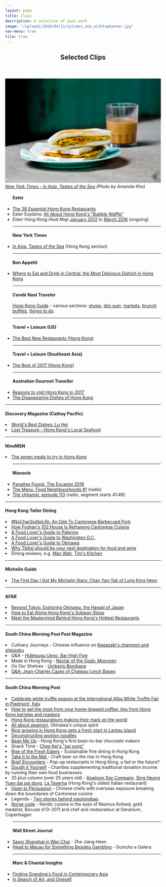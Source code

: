 ```yaml
---
layout: page
title: Clips
description: A selection of past work
image: "/uploads/2018/04/11/nytimes_sea_withtopbanner.jpg"
nav-menu: true
tile: true
---
```

<!-- Main --> <div id="main">

<!-- One --> <section id="one"> <div class="inner"> <header class="major"> <h2>Selected Clips</h2> </header> <p><span class="image fit"><img src="assets/images/pic13.png" alt="" /><i><a href="http://www.nytimes.com/interactive/2015/02/18/travel/In-Asia-Tastes-of-the-Sea.html?ref=travel" target="_blank">New York Times - In Asia, Tastes of the Sea</a> (Photo by Amanda Kho)</i></span> <div class="row"> <div class="4u 12u$(medium)"> <ul class="alt"> <h4>Eater</h4> <li><a href="http://www.eater.com/maps/best-hong-kong-restaurants" target="_blank">The 38 Essential Hong Kong Restaurants</a></li> <li>Eater Explains: <a href="https://www.eater.com/2017/7/7/15928320/hong-kong-bubble-waffle-egglet-gai-daan-zai-ice-cream" target="_blank">All About Hong Kong's "Bubble Waffle"</a></li> <li><i>Eater Hong Kong Heat Map</i> <a href="http://eater.com/archives/2012/01/09/the-eater-hong-kong-heat-map-where-to-eat-right-now.php" target="_blank">January 2012</a> to <a href="http://www.eater.com/maps/best-new-restaurants-hong-kong" target="_blank">March 2016</a> (ongoing)</li>
<hr /><h4>New York Times</h4> <li><a href="http://www.nytimes.com/interactive/2015/02/18/travel/In-Asia-Tastes-of-the-Sea.html?ref=travel" target="_blank">In Asia, Tastes of the Sea</a> (Hong Kong section)</li>
<hr /><h4>Bon Appétit</h4> <li><a href="https://www.bonappetit.com/gallery/central-hong-kong" target="_blank">Where to Eat and Drink in Central, the Most Delicious District in Hong Kong</a></li>  
<hr /><h4>Condé Nast Traveler</h4> <a href="https://www.cntraveler.com/destinations/hong-kong" target="_blank">Hong Kong Guide</a> - various sections: <a href="https://www.cntraveler.com/gallery/best-shops-in-hong-kong" target="_blank">shops</a>, <a href="https://www.cntraveler.com/gallery/best-dim-sum-in-hong-kong" target="_blank">dim sum</a>, <a href="https://www.cntraveler.com/gallery/best-markets-in-hong-kong" target="_blank">markets</a>, <a href="https://www.cntraveler.com/gallery/best-hotel-brunch-buffets-in-hong-kong" target="_blank">brunch buffets</a>, <a href="https://www.cntraveler.com/gallery/best-things-to-do-in-hong-kong" target="_blank">things to do</a>.  
<hr /><h4>Travel + Leisure (US)</h4> <li><a href="http://www.travelandleisure.com/slideshows/tls-best-new-restaurants-2015-edition/7" target="_blank">The Best New Restaurants (Hong Kong)</a></li>
<hr /><h4>Travel + Leisure (Southeast Asia)</h4> <li><a href="https://issuu.com/travelandleisure/docs/t_l_december_zinio_lr_b0eaf4caaabc87/78" target="_blank">The Best of 2017 (Hong Kong)</a></li>
<hr /><h4>Australian Gourmet Traveller</h4> <li><a href="https://www.gourmettraveller.com.au/travel/destinations/reasons-to-visit-hong-kong-in-2017-5715" target="_blank">Reasons to visit Hong Kong in 2017</a></li> <li><a href="http://www.gourmettraveller.com.au/the-disappearing-dishes-of-hong-kong.htm" target="_blank">The Disappearing Dishes of Hong Kong</a></li> </ul> 
<hr /><h4>Discovery Magazine (Cathay Pacific)</h4> <li><a href="http://discovery.cathaypacific.com/worlds-best-dishes-lo-hei/" target="_blank">World's Best Dishes: Lo Hei</a></li> <li><a href="http://discovery.cathaypacific.com/hong-kongish-lost-treasures/" target="_blank">Lost Treasure - Hong Kong's Local Seafood</a></li> 
<hr /><h4>NineMSN</h4> <li><a href="http://elsewhere.nine.com.au/2016/04/01/14/31/hong-kong-seven-meals" target="_blank">The seven meals to try in Hong Kong</a></li> </div> <div class="4u 12u$(medium)"> <ul class="alt">
<hr /><h4>Monocle</h4> <li><a href="https://monocle.com/magazine/the-escapist/2018/paradise-found/" target="_blank">Paradise Found, The Escapist 2018</a></li> <li><a href="https://monocle.com/radio/shows/the-menu/food-neighbourhoods-1/" target="_blank">The Menu, Food Neighbourhoods #1</a> (radio)</li> <li><a href="http://monocle.com/radio/shows/the-urbanist/113/" target="_blank">The Urbanist, episode 113</a> (radio, segment starts 41:49)</li> </ul>   
<hr /><h4>Hong Kong Tatler Dining</h4> <li><a href="https://hk.asiatatler.com/dining/an-ode-to-cantonese-barbecued-pork" target="_blank">#NoCharSiuNoLife: An Ode To Cantonese Barbecued Pork</a></li> <li><a href="https://hk.asiatatler.com/dining/slow-food-cantonese-style" target="_blank">How Foshan's 102 House Is Reframing Cantonese Cuisine</a></li> <li><a href="https://hk.asiatatler.com/dining/a-food-lovers-guide-to-palermo" target="_blank">A Food Lover's Guide to Palermo</a></li> <li><a href="https://hk.asiatatler.com/dining/a-food-lover-s-guide-to-washington-d-c" target="_blank">A Food Lover's Guide to Washington D.C.</a></li> <li><a href="https://hk.asiatatler.com/dining/a-food-lovers-guide-to-okinawa" target="_blank">A Food Lover's Guide to Okinawa</a></li> <li><a href="http://hk.dining.asiatatler.com/features/why-tbilisi-should-be-your-next-destination-for-food-and-wine#slide-1" target="_blank">Why Tbilisi should be your next destination for food and wine</a></li> <li>Dining reviews, e.g. <a href="http://hk.dining.asiatatler.com/restaurants/yee-tung-he42" target="_blank">Man Wah</a>, <a href="http://hk.dining.asiatatler.com/restaurants/tim-s-kitchen-elements" target="_blank">Tim's Kitchen</a></li>
<hr /><h4>Michelin Guide</h4> <li><a href="https://guide.michelin.sg/the-first-day-i-got-my-michelin-stars-chan-yan-tak-of-lung-king-heen" target="_blank">The First Day I Got My Michelin Stars: Chan Yan-Tak of Lung King Heen</a></li>
<hr /> <h4>AFAR</h4> <li><a href="https://www.afar.com/magazine/beyond-tokyo-exploring-okinawa-the-hawaii-of-japan" target="_blank">Beyond Tokyo: Exploring Okinawa, the Hawaii of Japan</a></li> <li><a href="http://www.afar.com/travel-tips/how-to-eat-along-hong-kongs-subway-stops" target="_blank">How to Eat Along Hong Kong's Subway Stops</a></li> <li><a href="http://www.afar.com/magazine/meet-the-mastermind-behind-hong-kongs-hottest-restaurants" target="_blank">Meet the Mastermind Behind Hong Kong's Hottest Restaurants</a></li>
<hr /><h4>South China Morning Post Post Magazine</h4> <li>Culinary Journeys - Chinese influence on <a href="http://www.scmp.com/magazines/post-magazine/food-drink/article/2005548/why-some-nagasakis-iconic-dishes-have-chinese" target="_blank">Nagasaki's champon and shippoku</a></li> <li>Q&A - <a href="http://www.scmp.com/magazines/post-magazine/food-drink/article/2019321/why-legendary-tokyo-bars-mixologist-owner-doesnt" target="_blank">Hidetsugu Ueno, Bar High Five</a></li> <li>Made in Hong Kong - <a href="http://www.scmp.com/magazines/post-magazine/food-drink/article/1989745/husband-and-wife-behind-hong-kong-craft-beer" target="_blank">Nectar of the Gods: Moonzen</a></li> <li>On Our Shelves - <a href="http://www.scmp.com/magazines/post-magazine/food-drink/article/2088930/we-take-peek-inside-top-hong-kong-italian-chef" target="_blank">Umberto Bombana</a></li> <li><a href="http://www.scmp.com/article/996536/jean-charles-cazes" target="_blank">Q&A: Jean-Charles Cazes of Chateau Lynch Bages</a></li>
<hr /><h4>South China Morning Post</h4> <li><a href="https://www.scmp.com/lifestyle/food-drink/article/2171001/celebrate-white-truffle-season-international-alba-white-truffle" target="_blank">Celebrate white truffle season at the International Alba White Truffle Fair in Piedmont, Italy</a></li> <li><a href="https://www.scmp.com/lifestyle/food-drink/article/2139305/how-get-most-your-home-brewed-coffee-tips-hong-kong-baristas" target="_blank">How to get the most from your home-brewed coffee: tips from Hong Kong baristas and roasters</a></li> <li><a href="http://www.scmp.com/lifestyle/food-drink/article/2005518/hong-kong-chefs-and-food-impresarios-making-their-mark-globally" target="_blank">Hong Kong restaurateurs making their mark on the world</a></li> <li><a href="http://www.scmp.com/lifestyle/food-drink/article/1982642/hong-kong-drinkers-get-ready-awamori-invasion-okinawa" target="_blank">All about awamori</a>, Okinawa's unique spirit</li> <li><a href="http://www.scmp.com/lifestyle/food-drink/article/1967913/rice-growing-hong-kong-gets-fresh-start-lantau-island" target="_blank">Rice growing in Hong Kong gets a fresh start in Lantau Island</a></li> <li><a href="http://multimedia.scmp.com/wonton-noodles/" target="_blank">Deconstructing wonton noodles</a> </li> <li><a href="http://www.scmp.com/lifestyle/food-drink/article/1863217/two-sisters-open-hong-kongs-first-bean-bar-chocolate-factory" target="_blank">Bean Me Up</a> - Hong Kong's first bean-to-bar chocolate makers</li> <li>Snack Time - <a href="http://www.scmp.com/magazines/48-hours/article/1809090/get-miniature-bowl-wonton-noodles-chee-kei" target="_blank">Chee Kei's "sai yung"</a></li> <li><a href="http://www.scmp.com/magazines/48hrs/article/1483697/hong-kong-restaurants-turning-toward-sustainable-organic-fare" target="_blank">Rise of the Fresh Eaters</a> - Sustainable fine dining in Hong Kong</li> <li><a href="http://www.scmp.com/magazines/48hrs/article/1334610/take-it-mat" target="_blank">Take it to the Mat </a>- Craft beer on the rise in Hong Kong</li> <li><a href="http://www.scmp.com/magazines/48hrs/article/1250599/pop-restaurants-brief-history" target="_blank">Brief Encounters</a> - Pop-up restaurants in Hong Kong, a fad or the future?</li> <li><a href="http://www.scmp.com/magazines/48hrs/article/1226664/dough-it-yourself" target="_blank">Dough it Yourself</a> - Charities supplementing traditional donation income by running their own food businesses</li> <li>25 plus column (over 25 years old) - <a href="http://www.scmp.com/magazines/48hrs/article/1213189/sauce-code" target="_blank">Kowloon Soy Company</a>, <a href="http://www.scmp.com/magazines/48hrs/article/1223888/dai-pai-dongs-history-rich-its-tomato-broth" target="_blank">Sing Heung Yuen dai pai dong</a>, <a href="http://www.scmp.com/magazines/48hrs/article/1324507/la-taverna-hong-kongs-oldest-italian-restaurant-has-kept-its-rustic" target="_blank">La Taverna</a> (Hong Kong's oldest Italian restaurant)</li> <li><a href="http://www.scmp.com/lifestyle/food-wine/article/1103718/feast-meets-west-hong-kong">Open to Persuasion</a> - Chinese chefs with overseas exposure breaking down the boundaries of Cantonese cuisine</li> <li>Legends - <a href="http://www.scmp.com/lifestyle/food-wine/article/1129426/legends-two-stories-behind-xiaolongbao#comments" target="_blank">Two stories behind xiaolongbao</a></li> <li><a href="https://docs.google.com/open?id=0B56_9hXpqnobUDVsdGlTa0M5YXM" target="_blank">Norse code</a> - Nordic cuisine in the eyes of Rasmus Kofoed, gold medalist, Bocuse d'Or 2011 and chef and restaurateur at Geranium, Copenhagen </li> </ul> </div> <div class ="4u 12u$(medium)"> <ul class="alt">
<hr /><h4>Wall Street Journal</h4> <li><a href="http://blogs.wsj.com/scene/2012/07/05/savoring-shanghai-in-wan-chai/"  target="_blank">Savor Shanghai in Wan Chai</a> - Zhe Jiang Heen</li> <li><a href="http://blogs.wsj.com/scene/2012/06/13/head-to-macau-for-something-besides-gambling/"  target="_blank">Head to Macau for Something Besides Gambling</a> - Guincho a Galera</li>
<hr /><h4>Marc & Chantal Insights</h4> <li><a href="http://www.marc-chantal.com/insights-post/finding-grandmas-food-in-contemporary-asia" target="_blank">Finding Grandma's Food in Contemporary Asia</a></li> <li><a href="http://www.marc-chantal.com/insights-post/in-search-of-art" target="_blank">In Search of Art, and Oneself</a></li> </ul> </div> </div> </p> </div> </section>

</div>

